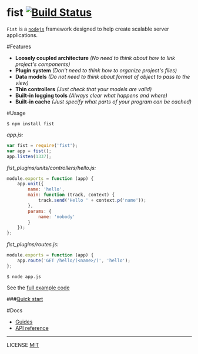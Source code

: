 fist [![Build Status](https://travis-ci.org/fistlabs/fist.svg?branch=master)](https://travis-ci.org/fistlabs/fist)
=========

```Fist``` is a [```nodejs```](https://nodejs.org/) framework designed to help create scalable server applications.

#Features
* **Loosely coupled architecture** _(No need to think about how to link project's components)_
* **Plugin system** _(Don't need to think how to organize project's files)_
* **Data models** _(Do not need to think about format of object to pass to the view)_
* **Thin controllers** _(Just check that your models are valid)_
* **Built-in logging tools** _(Always clear what happens and where)_
* **Built-in cache** _(Just specify what parts of your program can be cached)_

#Usage

```
$ npm install fist
```

_app.js:_

```js
var fist = require('fist');
var app = fist();
app.listen(1337);
```

_fist_plugins/units/controllers/hello.js:_

```js
module.exports = function (app) {
    app.unit({
        name: 'hello',
        main: function (track, context) {
            track.send('Hello ' + context.p('name'));
        },
        params: {
            name: 'nobody'
        }
    });
};
```

_fist_plugins/routes.js:_

```js
module.exports = function (app) {
    app.route('GET /hello/(<name>/)', 'hello');
};
```

```$ node app.js```

See the [full example code](/examples/hello/)

###[Quick start](/docs/index.md)

#Docs
* [Guides](/docs/guides/index.md)
* [API reference](/docs/reference/index.md)

---------
LICENSE [MIT](LICENSE)
